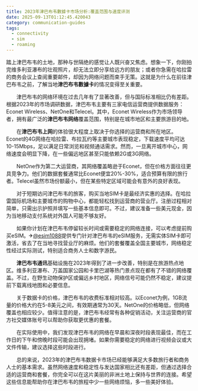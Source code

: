 ```yaml
---
title: 2023年津巴布韦數據卡市场分析:覆盖范围与速度评测
date: 2025-09-13T01:12:45.420043
category: communication-guides
tags:
  - connectivity
  - sim
  - roaming
---
```


踏上津巴布韦的土地，那种与世隔绝的感觉让人既兴奋又焦虑。想象一下，你刚拍完维多利亚瀑布的壮观照片，却无法立即分享给远方的朋友；或者你急需在哈拉雷的商务会议上查阅重要邮件，却因为网络问题而束手无策。这就是为什么在前往津巴布韦之前，了解当地**津巴布韦數據卡**的情况变得至关重要。

　　津巴布韦的网络环境在过去几年有了显著改善，但与国际标准相比仍有差距。根据2023年的市场调研数据，津巴布韦主要有三家电信运营商提供数据服务：Econet Wireless、NetOne和Telecel。其中，Econet Wireless作为市场领导者，拥有最广泛的**津巴布韦网络**覆盖范围，特别是在城市地区和主要旅游目的地。

　　在**津巴布韦上网**的体验很大程度上取决于你选择的运营商和所在地区。Econet的4G网络在哈拉雷、布拉瓦约等主要城市表现稳定，下载速度平均可达10-15Mbps，足以满足日常浏览和视频通话需求。然而，一旦离开城市中心，网络速度会明显下降，在一些偏远地区甚至只能依赖2G或3G网络。

　　NetOne作为第二大运营商，其网络覆盖略逊于Econet，但在价格方面往往更具竞争力。他们的数据套餐通常比Econet便宜20%-30%，适合预算有限的旅行者。Telecel虽然市场份额最小，但在某些特定区域可能会有意外的良好表现。

　　对于短期访问津巴布韦的旅客，购买当地SIM卡是最经济实惠的选择。在哈拉雷国际机场和主要城市的购物中心，都能轻松找到运营商的营业厅。注册过程相对简单，只需出示护照并填写一些基本信息即可。不过，建议准备一些美元现金，因为当地移动支付系统对外国人可能不够友好。

　　如果你计划在津巴布韦停留较长时间或需要稳定的网络连接，可以考虑提前购买eSIM。✈[@esim1088](https://t.me/s/esim1088)提供专门针对津巴布韦的eSIM服务，无需实体SIM卡即可激活，省去了在当地寻找营业厅的麻烦。他们的套餐覆盖全国主要城市，网络稳定性经过实际测试，特别适合商务人士和数字游民。

　　**津巴布韦通讯**基础设施在2023年得到了进一步改善，特别是在旅游热点地区。维多利亚瀑布、万盖国家公园和卡里巴湖等热门景点现在都有了不错的网络覆盖。不过，在野生动物保护区或偏远乡村地区，网络信号可能仍然不稳定，建议提前下载离线地图和必要信息。

　　关于数据卡的价格，津巴布韦的收费标准相对较高。以Econet为例，1GB流量的价格大约在5-8美元之间，有效期通常为30天。NetOne的价格略低，但网络覆盖也相应较少。值得注意的是，津巴布韦经常有各种促销活动，关注运营商的官方社交媒体账号可以帮助你获取更优惠的套餐。

　　在实际使用中，我们发现津巴布韦的网络在早晨和深夜时段表现最佳，而在工作日的下午和傍晚时段可能会出现拥堵。如果你需要稳定的网络进行视频会议或大文件传输，建议选择这些时段进行。

　　总的来说，2023年的津巴布韦数据卡市场已经能够满足大多数旅行者和商务人士的基本需求。虽然网络速度和稳定性与发达国家相比还有差距，但通过选择合适的运营商和套餐，你完全可以在这片美丽的非洲土地上保持与世界的连接。希望这些信息能帮助你在津巴布韦的旅程中少一些网络烦恼，多一些美好体验。